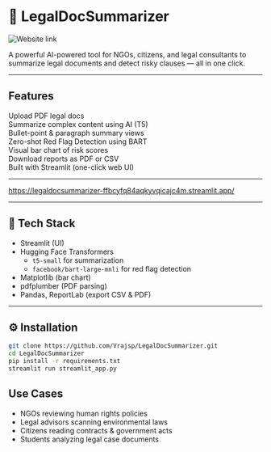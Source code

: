 # 🧠 LegalDocSummarizer

![Website link]([https://legaldocsummarizer-ffbcyfq84aqkyvqicajc4m.streamlit.app/])

A powerful AI-powered tool for NGOs, citizens, and legal consultants to summarize legal documents and detect risky clauses — all in one click.

---

## Features

 Upload PDF legal docs  
 Summarize complex content using AI (T5)  
 Bullet-point & paragraph summary views  
 Zero-shot Red Flag Detection using BART  
 Visual bar chart of risk scores  
 Download reports as PDF or CSV  
 Built with Streamlit (one-click web UI)

---

https://legaldocsummarizer-ffbcyfq84aqkyvqicajc4m.streamlit.app/

---

## 🧰 Tech Stack

- Streamlit (UI)
- Hugging Face Transformers
  - `t5-small` for summarization
  - `facebook/bart-large-mnli` for red flag detection
- Matplotlib (bar chart)
- pdfplumber (PDF parsing)
- Pandas, ReportLab (export CSV & PDF)

---

## ⚙️ Installation

```bash
git clone https://github.com/Vrajsp/LegalDocSummarizer.git
cd LegalDocSummarizer
pip install -r requirements.txt
streamlit run streamlit_app.py
```


## Use Cases

   - NGOs reviewing human rights policies
   - Legal advisors scanning environmental laws
   - Citizens reading contracts & government acts
   - Students analyzing legal case documents


